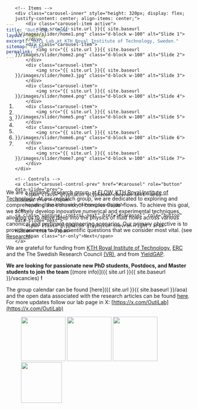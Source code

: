 ```yaml
---
title: "Outi Lab - Home"
layout: homelay
excerpt: "Outi Lab at KTH Royal Institute of Technology, Sweden."
sitemap: false
permalink: /
---
```


<!-- Bootstrap Carousel with Smooth Transitions -->
<div markdown="0" id="carousel" class="carousel slide carousel-fade" style="height: 320px; display: flex; justify-content: center; align-items: center;" data-ride="carousel" data-interval="4000" data-pause="hover">
    <!-- Indicators -->
    <ol class="carousel-indicators">
        <li data-target="#carousel" data-slide-to="0" class="active"></li>
        <li data-target="#carousel" data-slide-to="1"></li>
        <li data-target="#carousel" data-slide-to="2"></li>
        <li data-target="#carousel" data-slide-to="3"></li>
        <li data-target="#carousel" data-slide-to="4"></li>
        <li data-target="#carousel" data-slide-to="5"></li>
        <li data-target="#carousel" data-slide-to="6"></li>
    </ol>

    <!-- Items -->
    <div class="carousel-inner" style="height: 320px; display: flex; justify-content: center; align-items: center;">
        <div class="carousel-item active">
            <img src="{{ site.url }}{{ site.baseurl }}/images/slider/home1.png" class="d-block w-100" alt="Slide 1">
        </div>
        <div class="carousel-item">
            <img src="{{ site.url }}{{ site.baseurl }}/images/slider/home2.png" class="d-block w-100" alt="Slide 2">
        </div>
        <div class="carousel-item">
            <img src="{{ site.url }}{{ site.baseurl }}/images/slider/home3.jpg" class="d-block w-100" alt="Slide 3">
        </div>
        <div class="carousel-item">
            <img src="{{ site.url }}{{ site.baseurl }}/images/slider/home4.png" class="d-block w-100" alt="Slide 4">
        </div>
        <div class="carousel-item">
            <img src="{{ site.url }}{{ site.baseurl }}/images/slider/home5.png" class="d-block w-100" alt="Slide 5">
        </div>
        <div class="carousel-item">
            <img src="{{ site.url }}{{ site.baseurl }}/images/slider/home6.png" class="d-block w-100" alt="Slide 6">
        </div>
        <div class="carousel-item">
            <img src="{{ site.url }}{{ site.baseurl }}/images/slider/home7.png" class="d-block w-100" alt="Slide 7">
        </div>
    </div>

    <!-- Controls -->
    <a class="carousel-control-prev" href="#carousel" role="button" data-slide="prev">
        <span class="glyphicon glyphicon-chevron-left" aria-hidden="true"></span>
        <span class="sr-only">Previous</span>
    </a>
    <a class="carousel-control-next" href="#carousel" role="button" data-slide="next">
        <span class="glyphicon glyphicon-chevron-right" aria-hidden="true"></span>
        <span class="sr-only">Next</span>
    </a>
</div>

We are a dynamic research group, at [FLOW](https://www.flow.kth.se), [KTH Royal Institute of Technology](https://www.kth.se). At our research group, we are dedicated to exploring and comprehending the behavior of complex fluids' flows. To achieve this goal, we actively develop innovative numerical and experimental techniques, allowing us to delve deep into the physics of fluid flows across various canonical and pertinent engineering scenarios. Our primary objective is to provide answers to the scientific questions that we consider most vital. (see [Research](research)). 


We are grateful for funding from [KTH Royal Institute of Technology](https://www.kth.se), [ERC](https://erc.europa.eu/funding/starting-grants) and the The Swedish Research Council [(VR)](https://www.vr.se/english.html), and from [YieldGAP](https://yieldgap-itn.com).

 **We are  looking for passionate new PhD students, Postdocs, and Master students to join the team** [(more info)]({{ site.url }}{{ site.baseurl }}/vacancies) **!**

The group calendar can be found [here]({{ site.url }}{{ site.baseurl }}/aoa) and the open data associated with the research articles can be found [here](https://github.com/orgs/KTH-Complex-fluids-group/repositories). For more updates follow our lab page in X: [https://x.com/OutiLab](https://x.com/OutiLab)


<figure class="fourth">
  <img src="{{ site.url }}{{ site.baseurl }}/images/logopic/kth.png" style="width: 120px">
  <img src="{{ site.url }}{{ site.baseurl }}/images/logopic/erc.jpeg" style="width: 120px">
  <img src="{{ site.url }}{{ site.baseurl }}/images/logopic/vr.png" style="width: 120px">
  <img src="{{ site.url }}{{ site.baseurl }}/images/logopic/yieldgap.png" style="width: 110px">
</figure>
